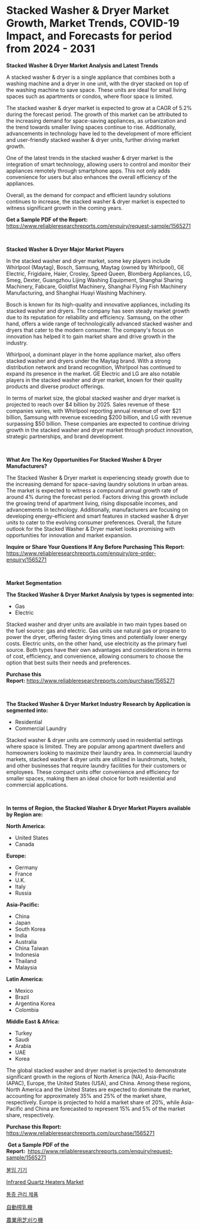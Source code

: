 <p><h1>Stacked Washer & Dryer Market Growth, Market Trends, COVID-19 Impact, and Forecasts for period from 2024 - 2031</h1></p><p><strong>Stacked Washer & Dryer Market Analysis and Latest Trends</strong></p>
<p><p>A stacked washer & dryer is a single appliance that combines both a washing machine and a dryer in one unit, with the dryer stacked on top of the washing machine to save space. These units are ideal for small living spaces such as apartments or condos, where floor space is limited.</p><p>The stacked washer & dryer market is expected to grow at a CAGR of 5.2% during the forecast period. The growth of this market can be attributed to the increasing demand for space-saving appliances, as urbanization and the trend towards smaller living spaces continue to rise. Additionally, advancements in technology have led to the development of more efficient and user-friendly stacked washer & dryer units, further driving market growth.</p><p>One of the latest trends in the stacked washer & dryer market is the integration of smart technology, allowing users to control and monitor their appliances remotely through smartphone apps. This not only adds convenience for users but also enhances the overall efficiency of the appliances.</p><p>Overall, as the demand for compact and efficient laundry solutions continues to increase, the stacked washer & dryer market is expected to witness significant growth in the coming years.</p></p>
<p><strong>Get a Sample PDF of the Report:&nbsp;</strong> <a href="https://www.reliableresearchreports.com/enquiry/request-sample/1565271">https://www.reliableresearchreports.com/enquiry/request-sample/1565271</a></p>
<p>&nbsp;</p>
<p><strong>Stacked Washer & Dryer Major Market Players</strong></p>
<p><p>In the stacked washer and dryer market, some key players include Whirlpool (Maytag), Bosch, Samsung, Maytag (owned by Whirlpool), GE Electric, Frigidaire, Haier, Crosley, Speed Queen, Blomberg Appliances, LG, Smeg, Dexter, Guangzhou Lijing Washing Equipment, Shanghai Sharing Machinery, Fabcare, Goldfist Machinery, Shanghai Flying Fish Machinery Manufacturing, and Shanghai Huayi Washing Machinery.</p><p>Bosch is known for its high-quality and innovative appliances, including its stacked washer and dryers. The company has seen steady market growth due to its reputation for reliability and efficiency. Samsung, on the other hand, offers a wide range of technologically advanced stacked washer and dryers that cater to the modern consumer. The company's focus on innovation has helped it to gain market share and drive growth in the industry.</p><p>Whirlpool, a dominant player in the home appliance market, also offers stacked washer and dryers under the Maytag brand. With a strong distribution network and brand recognition, Whirlpool has continued to expand its presence in the market. GE Electric and LG are also notable players in the stacked washer and dryer market, known for their quality products and diverse product offerings.</p><p>In terms of market size, the global stacked washer and dryer market is projected to reach over $4 billion by 2025. Sales revenue of these companies varies, with Whirlpool reporting annual revenue of over $21 billion, Samsung with revenue exceeding $200 billion, and LG with revenue surpassing $50 billion. These companies are expected to continue driving growth in the stacked washer and dryer market through product innovation, strategic partnerships, and brand development.</p></p>
<p>&nbsp;</p>
<p><strong>What Are The Key Opportunities For Stacked Washer & Dryer Manufacturers?</strong></p>
<p><p>The Stacked Washer & Dryer market is experiencing steady growth due to the increasing demand for space-saving laundry solutions in urban areas. The market is expected to witness a compound annual growth rate of around 4% during the forecast period. Factors driving this growth include the growing trend of apartment living, rising disposable incomes, and advancements in technology. Additionally, manufacturers are focusing on developing energy-efficient and smart features in stacked washer & dryer units to cater to the evolving consumer preferences. Overall, the future outlook for the Stacked Washer & Dryer market looks promising with opportunities for innovation and market expansion.</p></p>
<p><strong>Inquire or Share Your Questions If Any Before Purchasing This Report:</strong> <a href="https://www.reliableresearchreports.com/enquiry/pre-order-enquiry/1565271">https://www.reliableresearchreports.com/enquiry/pre-order-enquiry/1565271</a></p>
<p>&nbsp;</p>
<p><strong>Market Segmentation</strong></p>
<p><strong>The Stacked Washer & Dryer Market Analysis by types is segmented into:</strong></p>
<p><ul><li>Gas</li><li>Electric</li></ul></p>
<p><p>Stacked washer and dryer units are available in two main types based on the fuel source: gas and electric. Gas units use natural gas or propane to power the dryer, offering faster drying times and potentially lower energy costs. Electric units, on the other hand, use electricity as the primary fuel source. Both types have their own advantages and considerations in terms of cost, efficiency, and convenience, allowing consumers to choose the option that best suits their needs and preferences.</p></p>
<p><strong>Purchase this Report:&nbsp;</strong><a href="https://www.reliableresearchreports.com/purchase/1565271">https://www.reliableresearchreports.com/purchase/1565271</a></p>
<p>&nbsp;</p>
<p><strong>The Stacked Washer & Dryer Market Industry Research by Application is segmented into:</strong></p>
<p><ul><li>Residential</li><li>Commercial Laundry</li></ul></p>
<p><p>Stacked washer & dryer units are commonly used in residential settings where space is limited. They are popular among apartment dwellers and homeowners looking to maximize their laundry area. In commercial laundry markets, stacked washer & dryer units are utilized in laundromats, hotels, and other businesses that require laundry facilities for their customers or employees. These compact units offer convenience and efficiency for smaller spaces, making them an ideal choice for both residential and commercial applications.</p></p>
<p>&nbsp;</p>
<p><strong>In terms of Region, the Stacked Washer & Dryer Market Players available by Region are:</strong></p>
<p>
    <p> <strong> North America: </strong>
        <ul>
            <li>United States</li>
            <li>Canada</li>
        </ul>
        </p> 
    <p> <strong> Europe: </strong>
        <ul>
            <li>Germany</li>
            <li>France</li>
            <li>U.K.</li>
            <li>Italy</li>
            <li>Russia</li>
        </ul>
        </p> 
    <p> <strong> Asia-Pacific: </strong>
        <ul>
            <li>China</li>
            <li>Japan</li>
            <li>South Korea</li>
            <li>India</li>
            <li>Australia</li>
            <li>China Taiwan</li>
            <li>Indonesia</li>
            <li>Thailand</li>
            <li>Malaysia</li>
        </ul>
        </p> 
    <p> <strong> Latin America: </strong>
        <ul>
            <li>Mexico</li>
            <li>Brazil</li>
            <li>Argentina Korea</li>
            <li>Colombia</li>
        </ul>
        </p> 
    <p> <strong> Middle East & Africa: </strong>
        <ul>
            <li>Turkey</li>
            <li>Saudi</li>
            <li>Arabia</li>
            <li>UAE</li>
            <li>Korea</li>
        </ul>
    </p>
    </p>
<p><p>The global stacked washer and dryer market is projected to demonstrate significant growth in the regions of North America (NA), Asia-Pacific (APAC), Europe, the United States (USA), and China. Among these regions, North America and the United States are expected to dominate the market, accounting for approximately 35% and 25% of the market share, respectively. Europe is projected to hold a market share of 20%, while Asia-Pacific and China are forecasted to represent 15% and 5% of the market share, respectively.</p></p>
<p><strong>Purchase this Report: </strong><a href="https://www.reliableresearchreports.com/purchase/1565271">https://www.reliableresearchreports.com/purchase/1565271</a></p>
<p>&nbsp;<strong>Get a Sample PDF of the Report:&nbsp;&nbsp;</strong><a href="https://www.reliableresearchreports.com/enquiry/request-sample/1565271">https://www.reliableresearchreports.com/enquiry/request-sample/1565271</a></p>
<p><strong></strong></p>
<p><p><a href="https://github.com/fredrickeglers/Market-Research-Report-List-1/blob/main/92580572939.md">불임 기기</a></p><p><a href="https://github.com/derrinmiltonellis35gcl/Market-Research-Report-List-1/blob/main/infrared-quartz-heaters-market.md">Infrared Quartz Heaters Market</a></p><p><a href="https://github.com/bunxhcci35271755/Market-Research-Report-List-1/blob/main/70674962938.md">통증 관리 제품</a></p><p><a href="https://github.com/efcvopdgkdx128/Market-Research-Report-List-1/blob/main/94488303306.md">自動搾乳機</a></p><p><a href="https://github.com/hwbcz413288296/Market-Research-Report-List-1/blob/main/18230843307.md">農業用芝刈り機</a></p></p>